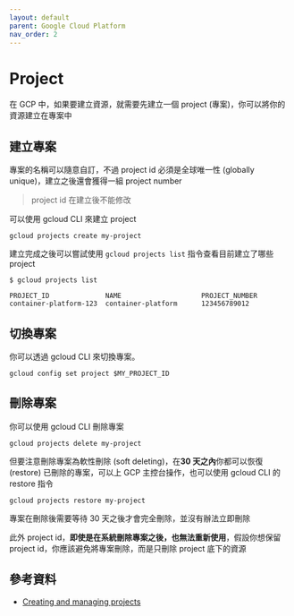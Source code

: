 ```yaml
---
layout: default
parent: Google Cloud Platform
nav_order: 2
---
```


# Project

在 GCP 中，如果要建立資源，就需要先建立一個 project (專案)，你可以將你的資源建立在專案中

## 建立專案

專案的名稱可以隨意自訂，不過 project id 必須是全球唯一性 (globally unique)，建立之後還會獲得一組 project number

> project id 在建立後不能修改

可以使用 gcloud CLI 來建立 project

```shell
gcloud projects create my-project
```

建立完成之後可以嘗試使用 `gcloud projects list` 指令查看目前建立了哪些 project

```shell
$ gcloud projects list

PROJECT_ID              NAME                    PROJECT_NUMBER
container-platform-123  container-platform      123456789012
```

## 切換專案

你可以透過 gcloud CLI 來切換專案。

```shell
gcloud config set project $MY_PROJECT_ID
```

## 刪除專案

你可以使用 gcloud CLI 刪除專案

```shell
gcloud projects delete my-project
```

但要注意刪除專案為軟性刪除 (soft deleting)，在**30 天之內**你都可以恢復 (restore) 已刪除的專案，可以上 GCP 主控台操作，也可以使用 gcloud CLI 的 restore 指令

```shell
gcloud projects restore my-project
```

專案在刪除後需要等待 30 天之後才會完全刪除，並沒有辦法立即刪除

此外 project id，**即使是在系統刪除專案之後，也無法重新使用**，假設你想保留 project id，你應該避免將專案刪除，而是只刪除 project 底下的資源

## 參考資料

- [Creating and managing projects](https://cloud.google.com/resource-manager/docs/creating-managing-projects)

